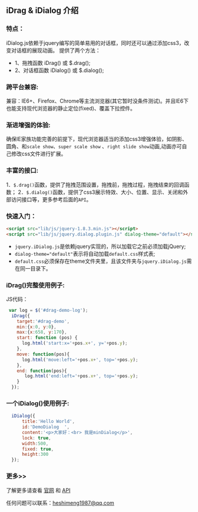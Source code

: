 ## iDrag & iDialog 介绍

### 特点： 

iDialog.js依赖于jquery编写的简单易用的对话框，同时还可以通过添加css3，改变对话框的展现动画。
提供了两个方法：

- 1、拖拽函数 iDrag() 或 $.drag();
- 2、对话框函数 iDialog() 或 $.dialog(); 

### 跨平台兼容: 

兼容：IE6+、Firefox、Chrome等主流浏览器(其它暂时没条件测试)。并且IE6下也能支持现代浏览器的静止定位(fixed)、覆盖下拉控件。 

### 渐进增强的体验: 

确保IE家族功能完善的前提下，现代浏览器适当的添加css3增强体验，如阴影、圆角、和`scale show`、`super scale show` 、`right slide show`动画,动画亦可自己修改css文件进行扩展。 

### 丰富的接口: 

1．`$.drag()`函数，提供了拖拽范围设置，拖拽前，拖拽过程，拖拽结束的回调函数；
2．`$.dialog()`函数，提供了css3展示特效、大小、位置、显示、关闭和外部访问接口等，更多参考后面的`API`。 

### 快速入门：

``` html
<script src="lib/js/jquery-1.8.3.min.js"></script>
<script src="lib/js/jquery.dialog.plugin.js" dialog-theme="default"></script>
```

* `jquery.iDialog.js`是依赖jquery实现的，所以加载它之前必须加载jQuery;
* `dialog-theme="default"`表示将自动加载`default.css`样式表;
* `default.css`必须保存在theme文件夹里，且该文件夹与`jquery.iDialog.js`需在同一目录下。

### iDrag()完整使用例子:

JS代码： 

``` javascript
 var log = $('#drag-demo-log');
  iDrag({
    target:'#drag-demo',
    min:{x:0, y:0},
    max:{x:658, y:170},
    start: function (pos) {
      log.html('start:x='+pos.x+', y='+pos.y);
    },
    move: function(pos){
      log.html('move:left='+pos.x+', top='+pos.y);
    },
    end: function(pos){
       log.html('end:left='+pos.x+', top='+pos.y);
    }
  });
```

###  一个iDialog()使用例子:

``` javascript
  iDialog({
      title:'Hello World',
      id:'DemoDialog  ',
      content:'<p>大家好：<br> 我是minDialog</p>',
      lock: true,
      width:500,
      fixed: true,
      height:300
  }); 
```

### 更多>> 

了解更多请查看 [官网](http://dreamback.github.com/idialog) 和 [API](http://dreamback.github.com/idialog/API.html)

任何问题可以联系：heshimeng1987@qq.com 
